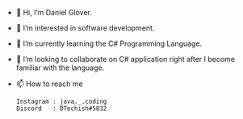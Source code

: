 - 👋 Hi, I’m Daniel Glover.
- 👀 I’m interested in software development.
- 🌱 I’m currently learning the C# Programming Language.
- 💞️ I’m looking to collaborate on C# application right after I become familiar with the language.
- 📫 How to reach me

      Instagram : java._.coding
      Discord   : DTechish#5832

<!---
dtechish/dtechish is a ✨ special ✨ repository because its `README.md` (this file) appears on your GitHub profile.
You can click the Preview link to take a look at your changes.
--->
